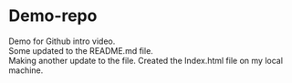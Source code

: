 # Demo-repo
Demo for Github intro video.  
Some updated to the README.md file.  
Making another update to the file. 
Created the Index.html file on my local machine.

